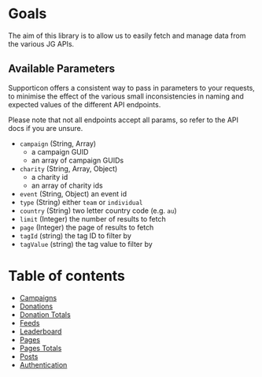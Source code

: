 # Goals

The aim of this library is to allow us to easily fetch and manage data from the various JG APIs.

## Available Parameters

Supporticon offers a consistent way to pass in parameters to your requests, to minimise the effect of the various small inconsistencies in naming and expected values of the different API endpoints.

Please note that not all endpoints accept all params, so refer to the API docs if you are unsure.

- `campaign` (String, Array)
  - a campaign GUID
  - an array of campaign GUIDs
- `charity` (String, Array, Object)
  - a charity id
  - an array of charity ids
- `event` (String, Object) an event id
- `type` (String) either `team` or `individual`
- `country` (String) two letter country code (e.g. `au`)
- `limit` (Integer) the number of results to fetch
- `page` (Integer) the page of results to fetch
- `tagId` (string) the tag ID to filter by
- `tagValue` (string) the tag value to filter by

# Table of contents

  * [Campaigns](/api/campaigns/)
  * [Donations](/api/donations/)
  * [Donation Totals](/api/donation-totals/)
  * [Feeds](/api/feeds/)
  * [Leaderboard](/api/leaderboard/)
  * [Pages](/api/pages/)
  * [Pages Totals](/api/pages-totals/)
  * [Posts](/api/posts/)
  * [Authentication](/api/authentication/)
